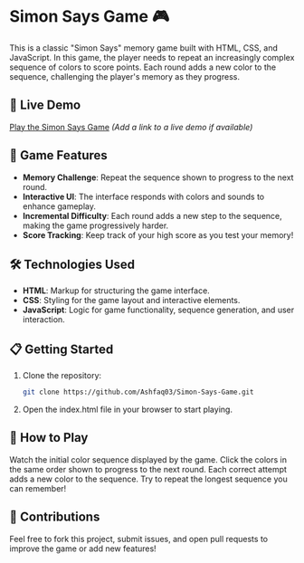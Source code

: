 # Simon Says Game 🎮

This is a classic "Simon Says" memory game built with HTML, CSS, and JavaScript. In this game, the player needs to repeat an increasingly complex sequence of colors to score points. Each round adds a new color to the sequence, challenging the player's memory as they progress.

## 🚀 Live Demo
[Play the Simon Says Game](#) *(Add a link to a live demo if available)*

## 🎯 Game Features
- **Memory Challenge**: Repeat the sequence shown to progress to the next round.
- **Interactive UI**: The interface responds with colors and sounds to enhance gameplay.
- **Incremental Difficulty**: Each round adds a new step to the sequence, making the game progressively harder.
- **Score Tracking**: Keep track of your high score as you test your memory!

## 🛠️ Technologies Used
- **HTML**: Markup for structuring the game interface.
- **CSS**: Styling for the game layout and interactive elements.
- **JavaScript**: Logic for game functionality, sequence generation, and user interaction.

## 📋 Getting Started
1. Clone the repository:
   ```bash
   git clone https://github.com/Ashfaq03/Simon-Says-Game.git
2. Open the index.html file in your browser to start playing.

## 📌 How to Play
Watch the initial color sequence displayed by the game.
Click the colors in the same order shown to progress to the next round.
Each correct attempt adds a new color to the sequence.
Try to repeat the longest sequence you can remember!

## 🤝 Contributions
Feel free to fork this project, submit issues, and open pull requests to improve the game or add new features!

